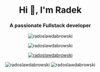 <h1 align="center">Hi 👋, I'm Radek</h1>
<h3 align="center">A passionate Fullstack developer</h3>

<p align="center"> 
  <img src="https://komarev.com/ghpvc/?username=radoslawdabrowski&label=Profile%20views&color=0e75b6&style=flat" alt="radoslawdabrowski" /> 
</p>

<p align="center">
  <img src="https://github-readme-stats.vercel.app/api/top-langs?username=radoslawdabrowski&show_icons=true&locale=en&layout=compact" alt="radoslawdabrowski" />
</p>

<p align="center"> 
  <a href="https://github.com/ryo-ma/github-profile-trophy">
    <img src="https://github-profile-trophy.vercel.app/?username=radoslawdabrowski" alt="radoslawdabrowski" />
  </a> 
</p>

<p align="center">
  <img src="https://github-readme-stats.vercel.app/api?username=radoslawdabrowski&show_icons=true&locale=en" alt="radoslawdabrowski" />
  <img src="https://github-readme-streak-stats.herokuapp.com/?user=radoslawdabrowski&" alt="radoslawdabrowski" />
</p>

